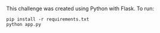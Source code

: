 This challenge was created using Python with Flask. To run:
```
pip install -r requirements.txt
python app.py
```